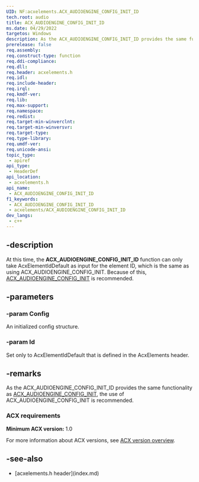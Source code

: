```yaml
---
UID: NF:acxelements.ACX_AUDIOENGINE_CONFIG_INIT_ID
tech.root: audio 
title: ACX_AUDIOENGINE_CONFIG_INIT_ID
ms.date: 04/29/2022
targetos: Windows
description: As the ACX_AUDIOENGINE_CONFIG_INIT_ID provides the same functionality as ACX_AUDIOENGINE_CONFIG_INIT, the use of ACX_AUDIOENGINE_CONFIG_INIT is recommended.
prerelease: false
req.assembly: 
req.construct-type: function
req.ddi-compliance: 
req.dll: 
req.header: acxelements.h
req.idl: 
req.include-header: 
req.irql: 
req.kmdf-ver: 
req.lib: 
req.max-support: 
req.namespace: 
req.redist: 
req.target-min-winverclnt: 
req.target-min-winversvr: 
req.target-type: 
req.type-library: 
req.umdf-ver: 
req.unicode-ansi: 
topic_type:
 - apiref
api_type:
 - HeaderDef
api_location:
 - acxelements.h
api_name:
 - ACX_AUDIOENGINE_CONFIG_INIT_ID
f1_keywords:
 - ACX_AUDIOENGINE_CONFIG_INIT_ID
 - acxelements/ACX_AUDIOENGINE_CONFIG_INIT_ID
dev_langs:
 - c++
---
```


## -description

At this time, the **ACX_AUDIOENGINE_CONFIG_INIT_ID** function can only take AcxElementIdDefault as input for the element ID, which is the same as using ACX_AUDIOENGINE_CONFIG_INIT. Because of this, [ACX_AUDIOENGINE_CONFIG_INIT](nf-acxelements-acx_audioengine_config_init.md) is recommended.

## -parameters

### -param Config

An initialized config structure.

### -param Id

Set only to AcxElementIdDefault that is defined in the AcxElements header.

## -remarks

As the ACX_AUDIOENGINE_CONFIG_INIT_ID provides the same functionality as [ACX_AUDIOENGINE_CONFIG_INIT](nf-acxelements-acx_audioengine_config_init.md), the use of ACX_AUDIOENGINE_CONFIG_INIT is recommended.

### ACX requirements

**Minimum ACX version:** 1.0

For more information about ACX versions, see [ACX version overview](/windows-hardware/drivers/audio/acx-version-overview).

## -see-also

- [acxelements.h header\]\(index.md\)
